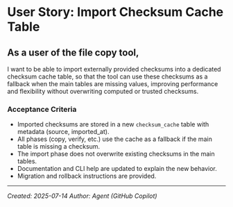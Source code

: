 # User Story: Import Checksum Cache Table

## As a user of the file copy tool,
I want to be able to import externally provided checksums into a dedicated checksum cache table,
so that the tool can use these checksums as a fallback when the main tables are missing values, improving performance and flexibility without overwriting computed or trusted checksums.

### Acceptance Criteria
- Imported checksums are stored in a new `checksum_cache` table with metadata (source, imported_at).
- All phases (copy, verify, etc.) use the cache as a fallback if the main table is missing a checksum.
- The import phase does not overwrite existing checksums in the main tables.
- Documentation and CLI help are updated to explain the new behavior.
- Migration and rollback instructions are provided.

---

*Created: 2025-07-14*
*Author: Agent (GitHub Copilot)*
